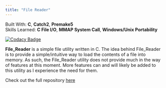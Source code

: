 ```yaml
---
title: "File Reader"
---
```


Built With: **C**, **Catch2**, **Premake5**<br/>
Skills Learned: **C File I/O**, **MMAP System Call**, **Windows/Unix Portability**

[![Codacy Badge](https://api.codacy.com/project/badge/Grade/52406353f564468e9e301645f02127a3)](https://www.codacy.com/app/AlexanderJDupree/File_Reader?utm_source=github.com&amp;utm_medium=referral&amp;utm_content=AlexanderJDupree/File_Reader&amp;utm_campaign=Badge_Grade)

**File_Reader** is a simple file utility written in C. The idea behind File_Reader is to provide a simple/intuitive way to load the contents of a file into memory. As such, the File_Reader utility does not provide much in the way of features at this moment. More features can and will likely be added to this utility as I experience the need for them.

Check out the full repository [here](https://github.com/AlexanderJDupree/File_Reader)

